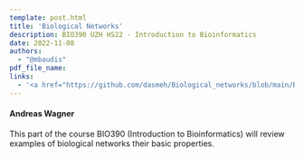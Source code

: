 ```yaml
---
template: post.html
title: 'Biological Networks'
description: BIO390 UZH HS22 - Introduction to Bioinformatics
date: 2022-11-08
authors:
  - "@mbaudis"
pdf_file_name:
links:
  - '<a href="https://github.com/dasmeh/Biological_networks/blob/main/Bio390_Pouria_Dasmeh.pdf">[Slides lecture 2021]</a> (Pouria Dasmeh; PDF)'
---
```


#### Andreas Wagner

This part of the course BIO390 (Introduction to Bioinformatics) will review examples of biological networks their basic properties. 

<!--more-->



